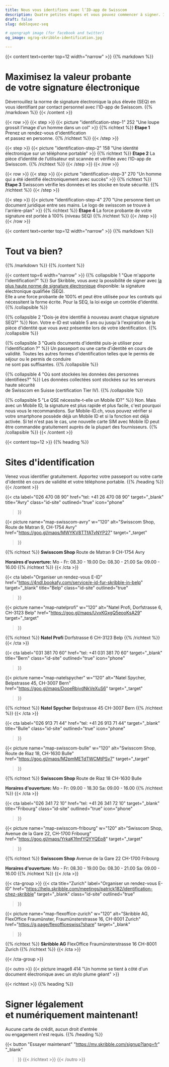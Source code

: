 ```yaml
---
title: Nous vous identifions avec l’ID-app de Swisscom
description: Quatre petites étapes et vous pouvez commencer à signer. Il vous suffit d’avoir un téléphone mobile et un document de voyage valide.
draft: false
slug: debloquez-seq

# opengraph image (for facebook and twitter)
og_image: og/og-skribble-identification.jpg

---
```


{{< content text=center top=12 width="narrow" >}}
{{% markdown %}}
# Maximisez la valeur probante <br class="hide-for-mobile">de votre signature électronique
Déverrouillez la norme de signature électronique la plus élevée (SEQ)
en vous identifiant par contact personnel avec l'ID-app de Swisscom.
{{% /markdown %}}
{{< /content >}}

{{< row >}}
{{< step >}}
{{< picture "identification-step-1" 252 "Une loupe grossit l'image d'un homme dans un col" >}}
{{% richtext %}}
**Etape 1**
Prenez un rendez-vous d'identification <br class="hide-for-mobile">et passez en personne.
{{% /richtext %}}
{{< /step >}}

{{< step >}}
{{< picture "identification-step-2" 158 "Une identité électronique sur un téléphone portable" >}}
{{% richtext %}}
**Etape 2**
La pièce d’identité de l’utilisateur est scannée et vérifiée avec l’ID-app de Swisscom.
{{% /richtext %}}
{{< /step >}}
{{< /row >}}

{{< row >}}
{{< step >}}
{{< picture "identification-step-3" 270 "Un homme qui a été identifié électroniquement avec succès" >}}
{{% richtext %}}
**Etape 3**
Swisscom vérifie les données et les stocke en toute sécurité.
{{% /richtext %}}
{{< /step >}}

{{< step >}}
{{< picture "identification-step-4" 270 "Une personne tient un document juridique entre ses mains. Le logo de swisscom se trouve à l'arrière-plan" >}}
{{% richtext %}}
**Etape 4**
La force probante de votre signature est portée à 100% (niveau SEQ)
{{% /richtext %}}
{{< /step >}}
{{< /row >}}

[//]: # (--------------------------------------------------------------------------------------------------------------)

{{< content text=center top=12 width="narrow" >}}
{{% markdown %}}
# Tout va bien?
{{% /markdown %}}
{{% /content %}}

{{< content top=6 width="narrow" >}}
{{% collapsible 1 "Que m'apporte l'identification?" %}}
Sur Skribble, vous avez la possibilité de signer avec [la plus haute norme de signature électronique](/fr/normessignature) disponible: la signature électronique qualifiée (SEQ). <br class="hide-for-mobile">Elle a une force probante de 100% et peut être utilisée pour les contrats qui nécessitent la forme écrite. Pour la SEQ, la loi exige un contrôle d'identité.
{{% /collapsible %}}

{{% collapsible 2 "Dois-je être identifié à nouveau avant chaque signature SEQ?" %}}
Non. Votre e-ID est valable 5 ans ou jusqu'à l'expiration de la pièce d'identité que vous avez présentée lors de votre identification.
{{% /collapsible %}}

{{% collapsible 3 "Quels documents d'identité puis-je utiliser pour l'identification ?" %}}
Un passeport ou une carte d'identité en cours de validité. Toutes les autres formes d'identification telles que le permis de séjour ou le permis de conduire <br class="hide-for-mobile">ne sont pas suffisantes.
{{% /collapsible %}}

{{% collapsible 4 "Où sont stockées les données des personnes identifiées?" %}}
Les données collectées sont stockées sur les serveurs haute sécurité <br class="hide-for-mobile">de Swisscom en Suisse (certification Tier IV).
{{% /collapsible %}}

{{% collapsible 5 "Le QSE nécessite-t-elle un Mobile ID?" %}}
Non. Mais avec un Mobile ID, la signature est plus rapide et plus facile, c'est pourquoi nous vous le recommandons. Sur Mobile-ID.ch, vous pouvez vérifier si votre smartphone possède déjà un Mobile ID et si la fonction est déjà activée. Si tel n'est pas le cas, une nouvelle carte SIM avec Mobile ID peut être commandée gratuitement auprès de la plupart des fournisseurs.
{{% /collapsible %}}
{{< /content >}}

[//]: # (--------------------------------------------------------------------------------------------------------------)

{{< content top=12 >}}
{{% heading %}}
# Sites d'identification
Venez vous identifier gratuitement. Apportez votre passeport
ou votre carte d'identité en cours de validité et votre téléphone portable.
{{% /heading %}}
{{< /content >}}


{{< cta
  label="026 470 08 90"
  href="tel: +41 26 470 08 90"
  target="_blank"
  title="Avry"
  class="id-site"
  outlined="true"
  icon="phone"
>}}

{{< picture
  name="map-swisscom-avry"
  w="120"
  alt="Swisscom Shop, Route de Matran 9, CH-1754 Avry"
  href="https://goo.gl/maps/MWYKV8TTfATvNYP27"
  target="_target"
>}}

{{% richtext %}}
**Swisscom Shop**
Route de Matran 9
CH-1754 Avry

**Horaires d'ouverture:**
Mo - Fr: 08.30 - 19.00
Do: 08.30 - 21.00
Sa: 09.00 - 16.00
{{% /richtext %}}
{{< /cta >}}

[//]: # (--------------------------------------------------------------------------------------------------------------)

{{< cta
  label="Organiser un rendez-vous E-ID"
  href="https://4ndl.bookafy.com/service/e-id-fur-skribble-in-belp"
  target="_blank"
  title="Belp"
  class="id-site"
  outlined="true"
>}}

{{< picture
  name="map-natelprofi"
  w="120"
  alt="Natel Profi, Dorfstrasse 6, CH-3123 Belp"
  href="https://goo.gl/maps/UvxKGxgQ5eooKsA29"
  target="_target"
>}}

{{% richtext %}}
**Natel Profi**
Dorfstrasse 6
CH-3123 Belp
{{% /richtext %}}
{{< /cta >}}

[//]: # (--------------------------------------------------------------------------------------------------------------)

{{< cta
  label="031 381 70 60"
  href="tel: +41 031 381 70 60"
  target="_blank"
  title="Bern"
  class="id-site"
  outlined="true"
  icon="phone"
>}}

{{< picture
  name="map-natelspycher"
  w="120"
  alt="Natel Spycher, Belpstrasse 45, CH-3007 Bern"
  href="https://goo.gl/maps/DooeRbjvdNkVeXuS6"
  target="_target"
>}}

{{% richtext %}}
**Natel Spycher**
Belpstrasse 45
CH-3007 Bern
{{% /richtext %}}
{{< /cta >}}

[//]: # (--------------------------------------------------------------------------------------------------------------)

{{< cta
  label="026 913 71 44"
  href="tel: +41 26 913 71 44"
  target="_blank"
  title="Bulle"
  class="id-site"
  outlined="true"
  icon="phone"
>}}

{{< picture
  name="map-swisscom-bulle"
  w="120"
  alt="Swisscom Shop, Route de Riaz 18, CH-1630 Bulle"
  href="https://goo.gl/maps/M2pmMETdTWCMtPSv7"
  target="_target"
>}}

{{% richtext %}}
**Swisscom Shop**
Route de Riaz 18
CH-1630 Bulle

**Horaires d'ouverture:**
Mo - Fr: 09.00 - 18.30
Sa: 09.00 - 16.00
{{% /richtext %}}
{{< /cta >}}

[//]: # (--------------------------------------------------------------------------------------------------------------)

{{< cta
  label="026 341 72 10"
  href="tel: +41 26 341 72 10"
  target="_blank"
  title="Fribourg"
  class="id-site"
  outlined="true"
  icon="phone"
>}}

{{< picture
  name="map-swisscom-fribourg"
  w="120"
  alt="Swisscom Shop, Avenue de la Gare 22, CH-1700 Fribourg"
  href="https://goo.gl/maps/YrkaK1fmfYQYYQEp8"
  target="_target"
>}}

{{% richtext %}}
**Swisscom Shop**
Avenue de la Gare 22
CH-1700 Fribourg

**Horaires d'ouverture:**
Mo - Fr: 08.30 - 19.00
Do: 08.30 - 21.00
Sa: 09.00 - 16.00
{{% /richtext %}}
{{< /cta >}}

[//]: # (--------------------------------------------------------------------------------------------------------------)

{{< cta-group >}}
{{< cta
  title="Zurich"
  label="Organiser un rendez-vous E-ID"
  href="https://help.skribble.com/meetings/patrick182/identification-chez-skribble"
  target="_blank"
  class="id-site"
  outlined="true"
>}}

{{< picture
  name="map-flexoffice-zurich"
  w="120"
  alt="Skribble AG, FlexOffice Fraumünster, Fraumünsterstrasse 16, CH-8001 Zurich"
  href="https://g.page/flexofficeswiss?share"
  target="_blank"
>}}

{{% richtext %}}
**Skribble AG**
FlexOffice
Fraumünsterstrasse 16
CH-8001 Zurich
{{% /richtext %}}
{{< /cta >}}

{{< /cta-group >}}

[//]: # (--------------------------------------------------------------------------------------------------------------)


{{< outro >}}
{{< picture image8 414 "Un homme se tient à côté d'un document électronique avec un stylo plume géant" >}}

{{< richtext >}}
{{% heading %}}
# Signer légalement <br class="hide-for-mobile">et numériquement maintenant!
Aucune carte de crédit, aucun droit d'entrée <br class="hide-for-mobile">ou engagement n'est requis.
{{% /heading %}}

{{< button
  "Essayer maintenant"
  "https://my.skribble.com/signup?lang=fr"
  "_blank"
>}}
{{< /richtext >}}
{{< /outro >}}
